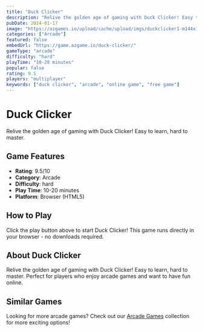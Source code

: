 ```yaml
---
title: "Duck Clicker"
description: "Relive the golden age of gaming with Duck Clicker! Easy to learn, hard to master."
pubDate: 2024-01-17
image: "https://azgames.io/upload/cache/upload/imgs/duckclicker1-m144x144.webp"
categories: ["Arcade"]
featured: false
embedUrl: "https://game.azgame.io/duck-clicker/"
gameType: "arcade"
difficulty: "hard"
playTime: "10-20 minutes"
popular: false
rating: 9.5
players: "multiplayer"
keywords: ["duck clicker", "arcade", "online game", "free game"]
---
```


# Duck Clicker

Relive the golden age of gaming with Duck Clicker! Easy to learn, hard to master.

## Game Features

- **Rating**: 9.5/10
- **Category**: Arcade
- **Difficulty**: hard
- **Play Time**: 10-20 minutes
- **Platform**: Browser (HTML5)

## How to Play

Click the play button above to start Duck Clicker! This game runs directly in your browser - no downloads required.

## About Duck Clicker

Relive the golden age of gaming with Duck Clicker! Easy to learn, hard to master. Perfect for players who enjoy arcade games and want to have fun online.

## Similar Games

Looking for more arcade games? Check out our [Arcade Games](/categories/arcade) collection for more exciting options!

